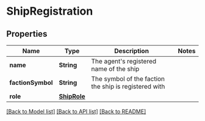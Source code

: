 # ShipRegistration

## Properties
Name | Type | Description | Notes
------------ | ------------- | ------------- | -------------
**name** | **String** | The agent&#39;s registered name of the ship | 
**factionSymbol** | **String** | The symbol of the faction the ship is registered with | 
**role** | [**ShipRole**](ShipRole.md) |  | 

[[Back to Model list]](../README.md#documentation-for-models) [[Back to API list]](../README.md#documentation-for-api-endpoints) [[Back to README]](../README.md)


